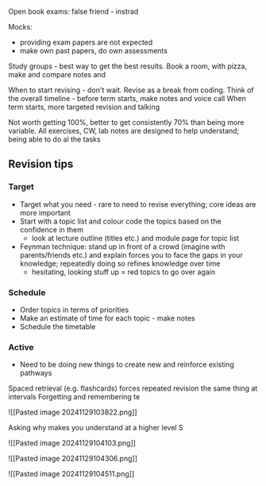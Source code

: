 


Open book exams: false friend - instrad 

Mocks:
- providing exam papers are not expected
- make own past papers, do own assessments

Study groups - best way to get the best results. Book a room, with pizza, make and compare notes and 


When to start revising - don't wait. Revise as a break from coding. 
Think of the overall timeline - before term starts, make notes and voice call
When term starts, more targeted revision and talking


Not worth getting 100%, better to get consistently 70% than being more variable.
All exercises, CW, lab notes are designed to help understand; being able to do al the tasks 


## Revision tips
### Target
- Target what you need - rare to need to revise everything; core ideas are more important
- Start with a topic list and colour code the topics based on the confidence in them
	- look at lecture outline (titles etc.) and module page for topic list
- Feynman technique: stand up in front of a crowd (imagine with parents/friends etc.) and explain forces you to face the gaps in your knowledge; repeatedly doing so refines knowledge over time
	- hesitating, looking stuff up = red topics to go over again

### Schedule
- Order topics in terms of priorities
- Make an estimate of time for each topic - make notes
- Schedule the timetable 


### Active
- Need to be doing new things to create new and reinforce existing pathways








Spaced retrieval (e.g. flashcards) forces repeated revision the same thing at intervals
Forgetting and remembering te


![[Pasted image 20241129103822.png]]

Asking why makes you understand at a higher level
S


![[Pasted image 20241129104103.png]]

![[Pasted image 20241129104306.png]]

![[Pasted image 20241129104511.png]]



